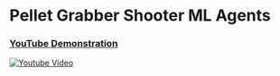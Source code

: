 <h1>Pellet Grabber Shooter ML Agents</h1>

### [YouTube Demonstration](https://www.youtube.com/watch?v=M8qsYOg58lo)
[![Youtube Video](https://img.youtube.com/vi/M8qsYOg58lo/0.jpg)](https://www.youtube.com/watch?v=M8qsYOg58lo)

